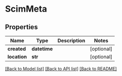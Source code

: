 # ScimMeta

## Properties
Name | Type | Description | Notes
------------ | ------------- | ------------- | -------------
**created** | **datetime** |  | [optional] 
**location** | **str** |  | [optional] 

[[Back to Model list]](../README.md#documentation-for-models) [[Back to API list]](../README.md#documentation-for-api-endpoints) [[Back to README]](../README.md)


